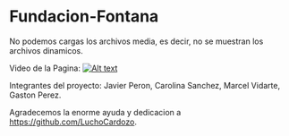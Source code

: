 # Fundacion-Fontana

No podemos cargas los archivos media, es decir, no se muestran los archivos dinamicos.

Video de la Pagina:
[![Alt text](https://img.youtube.com/vi/KBJ8Xdqg56E/0.jpg)](https://www.youtube.com/watch?v=KBJ8Xdqg56E)


Integrantes del proyecto:
Javier Peron, Carolina Sanchez, Marcel Vidarte, Gaston Perez.


Agradecemos la enorme ayuda y dedicacion a https://github.com/LuchoCardozo.
